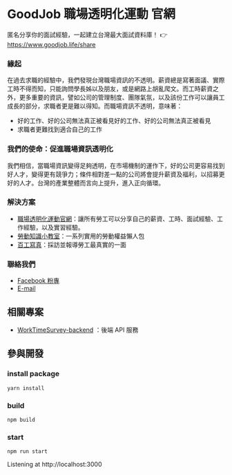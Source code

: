 GoodJob 職場透明化運動 官網
======================

匿名分享你的面試經驗，一起建立台灣最大面試資料庫！ 👉 https://www.goodjob.life/share

### 緣起
在過去求職的經驗中，我們發現台灣職場資訊的不透明。薪資總是寫著面議、實際工時不得而知，只能詢問學長姊以及朋友，或是網路上胡亂爬文。而工時薪資之外，更多重要的資訊，譬如公司的管理制度、團隊氣氛，以及該份工作可以讓員工成長的部分，求職者更是難以得知。而職場資訊不透明，意味著：
* 好的工作、好的公司無法真正被看見好的工作、好的公司無法真正被看見
* 求職者更難找到適合自己的工作

### 我們的使命：促進職場資訊透明化
我們相信，當職場資訊變得足夠透明，在市場機制的運作下，好的公司更容易找到好人才，變得更有競爭力；條件相對差一點的公司將會提升薪資及福利，以招募更好的人才。台灣的產業整體而言向上提升，進入正向循環。

### 解決方案
* [職場透明化運動官網](https://www.goodjob.life)：讓所有勞工可以分享自己的薪資、工時、面試經驗、工作經驗，以及實習經驗。
* [勞動知識小教室](https://www.goodjob.life/labor-rights)：一系列實用的勞動權益懶人包
* [百工寫真](https://media.goodjob.life)：採訪並報導勞工最真實的一面

### 聯絡我們
* [Facebook 粉專](https://www.facebook.com/goodjob.life)
* [E-mail](findyourgoodjob@gmail.com)

## 相關專案

* [WorkTimeSurvey-backend](https://github.com/goodjoblife/WorkTimeSurvey-backend)
：後端 API 服務

## 參與開發

### install package
```
yarn install
```

### build
```
npm build
```

### start
```
npm run start
```
Listening at http://localhost:3000
